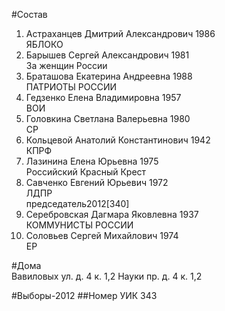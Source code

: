 #Состав
1. Астраханцев Дмитрий Александрович 1986   
    ЯБЛОКО
2. Барышев Сергей Александрович 1981   
    За женщин России
3. Браташова Екатерина Андреевна 1988   
    ПАТРИОТЫ РОССИИ
4. Гедзенко Елена Владимировна 1957   
    ВОИ
5. Головкина Светлана Валерьевна 1980   
    СР
6. Кольцевой Анатолий Константинович 1942   
    КПРФ
7. Лазинина Елена Юрьевна 1975   
    Российский Красный Крест
8. Савченко Евгений Юрьевич 1972   
    ЛДПР  
    председатель2012[340]  
9. Серебровская Дагмара Яковлевна 1937   
    КОММУНИСТЫ РОССИИ
10. Соловьев Сергей Михайлович 1974   
    ЕР

#Дома  
Вавиловых ул. д. 4 к. 1,2 Науки пр. д. 4 к. 1,2

#Выборы-2012
##Номер УИК
343

